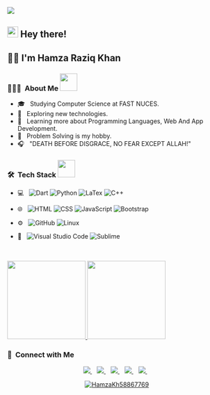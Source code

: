 ![](https://komarev.com/ghpvc/?username=RealHamzaKhan&color=dc143c)

<h2> <img src="https://media.giphy.com/media/hvRJCLFzcasrR4ia7z/giphy.gif" width="25px"> Hey there!</h2>

<h2> 💁‍♂️ I'm Hamza Raziq Khan </h2>

<h3> 👨🏻‍💻 &nbsp;About Me <img src="https://media.giphy.com/media/2rAF2FUn94dIlljSms/giphy.gif" width="40"></h3>

- 🎓 &nbsp; Studying Computer Science at FAST NUCES.
- 🤔 &nbsp; Exploring new technologies.
- 🌱 &nbsp; Learning more about Programming Languages, Web And App Development.
- 🥋 &nbsp; Problem Solving is my hobby.
- 🎧 &nbsp; "DEATH BEFORE DISGRACE, NO FEAR EXCEPT ALLAH!"

<h3> 🛠 &nbsp;Tech Stack <img src="https://media.giphy.com/media/WUlplcMpOCEmTGBtBW/giphy.gif" width="40"></h3>

- 💻 &nbsp;
  ![Dart](![image](https://user-images.githubusercontent.com/96855608/194861738-a584d702-ed1f-4e4b-ba5a-6a843e236e8f.png))
  ![Python](https://img.shields.io/badge/-Python-333333?style=flat&logo=python)
  ![LaTex](https://img.shields.io/badge/-LaTex-333333?style=flat&logo=LaTex)
  ![C++](https://img.shields.io/badge/-c++-black?logo=c%2B%2B&style=social)

- 🌐 &nbsp;
  ![HTML](https://img.shields.io/badge/-HTML-333333?style=flat&logo=HTML5)
  ![CSS](https://img.shields.io/badge/-CSS-333333?style=flat&logo=CSS3&logoColor=1572B6)
  ![JavaScript](https://img.shields.io/badge/-JavaScript-333333?style=flat&logo=javascript)
  ![Bootstrap](https://img.shields.io/badge/-Bootstrap-333333?style=flat&logo=bootstrap&logoColor=563D7C)

- ⚙️ &nbsp;
  ![GitHub](https://img.shields.io/badge/-GitHub-333333?style=flat&logo=github)
  ![Linux](https://img.shields.io/badge/-linux-333333?style=flat&logo=linux)
  
- 🔧 &nbsp;
  ![Visual Studio Code](https://img.shields.io/badge/-Visual%20Studio%20Code-333333?style=flat&logo=visual-studio-code&logoColor=007ACC)
  ![Sublime](https://img.shields.io/badge/-Sublime-333333?style=flat&logo=eclipse-ide&logoColor=2C2255)

<br/>
<br>
<a href="https://github.com/RealHamzaKhan">
  <img height="180em" src="https://github-readme-stats.vercel.app/api?username=RealHamzaKhan&theme=buefy&show_icons=true" />
  <img height="180em" src="https://github-readme-stats.vercel.app/api/top-langs/?username=RealHamzaKhan&theme=buefy&layout=compact" />
</a>

<br/>
<h3> 🤝 &nbsp;Connect with Me </h3>

<p align='center'>
  
  <a href="https://api.whatsapp.com/send?phone=923146973314">
    <img src="https://img.shields.io/badge/WHATSAPP-%2325D366.svg?&style=for-the-badge&logo=whatsapp&logoColor=white" />    
  </a>&nbsp;&nbsp;
  <a href="https://www.linkedin.com/in/hamza-raziq-khan-423137208/">
    <img src="https://img.shields.io/badge/linkedin-%230077B5.svg?&style=for-the-badge&logo=linkedin&logoColor=white" />
  </a>&nbsp;&nbsp;
  <a href="https://www.instagram.com/hamzakhan_kingdom/">
    <img src="https://img.shields.io/badge/instagram-%23E4405F.svg?&style=for-the-badge&logo=instagram&logoColor=white" />        
  </a>&nbsp;&nbsp;
  <a href="https://twitter.com/HamzaKh58867769">
    <img src="https://img.shields.io/badge/Twitter-1DA1F2?style=for-the-badge&logo=twitter&logoColor=white" />        
  </a>&nbsp;&nbsp;
  <a href="mailto:zeeshankhan6669@gmail.com">
    <img src="https://img.shields.io/badge/Gmail-D14836?style=for-the-badge&logo=gmail&logoColor=white" />        
  </a>&nbsp;&nbsp;
</p>
  <p align="center"> <a href="https://twitter.com/HamzaKh58867769" target="blank"><img src="https://img.shields.io/twitter/follow/HamzaKh58867769? logo=twitter&style=for-the-badge" alt="HamzaKh58867769" /></a><p align="center"></p>
</p>
